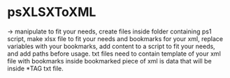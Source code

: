 # psXLSXToXML
-> manipulate to fit your needs, create files inside folder containing ps1 script, make xlsx file to fit your needs and bookmarks for your xml, replace variables with your bookmarks, add content to a script to fit your needs, and add paths before usage. txt files need to contain template of your xml file with bookmarks inside bookmarked piece of xml is data that will be inside *TAG txt file.
